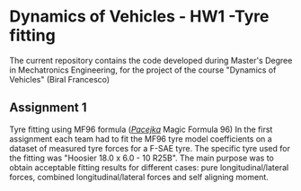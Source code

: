 # Dynamics of Vehicles - HW1 -Tyre fitting
The current repository contains the code developed during Master's Degree in Mechatronics Engineering, for the project of the course "Dynamics of Vehicles" (Biral Francesco) 

## Assignment 1
Tyre fitting using MF96 formula ([_Pacejka_](https://en.wikipedia.org/wiki/Hans_B._Pacejka) Magic Formula 96)
In the first assignment each team had to fit the MF96 tyre model coefficients on a dataset of measured tyre forces for a F-SAE tyre. The specific tyre used for the fitting was "Hoosier 18.0 x 6.0 - 10 R25B". The main purpose was to obtain acceptable fitting results for different cases: pure longitudinal/lateral forces, combined longitudinal/lateral forces and self aligning moment.

